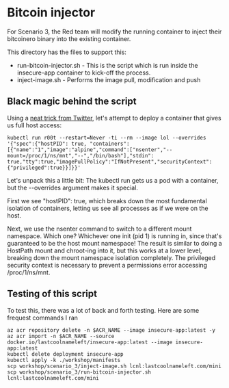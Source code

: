 # Bitcoin injector

For Scenario 3, the Red team will modify the running container to inject their bitcoinero binary into the existing container.

This directory has the files to support this:

* run-bitcoin-injector.sh - This is the script which is run inside the insecure-app container to kick-off the process.  
* inject-image.sh - Performs the image pull, modification and push

## Black magic behind the script

Using a [neat trick from Twitter](https://x.com/mauilion/status/1129468485480751104), let's attempt to deploy a container that gives us full host access:

```
kubectl run r00t --restart=Never -ti --rm --image lol --overrides '{"spec":{"hostPID": true, "containers":[{"name":"1","image":"alpine","command":["nsenter","--mount=/proc/1/ns/mnt","--","/bin/bash"],"stdin": true,"tty":true,"imagePullPolicy":"IfNotPresent","securityContext":{"privileged":true}}]}}'
```

Let's unpack this a little bit: The kubectl run gets us a pod with a container, but the --overrides argument makes it special.

First we see "hostPID": true, which breaks down the most fundamental isolation of containers, letting us see all processes as if we were on the host.

Next, we use the nsenter command to switch to a different mount namespace. Which one? Whichever one init (pid 1) is running in, since that's guaranteed to be the host mount namespace! The result is similar to doing a HostPath mount and chroot-ing into it, but this works at a lower level, breaking down the mount namespace isolation completely. The privileged security context is necessary to prevent a permissions error accessing /proc/1/ns/mnt.

## Testing of this script

To test this, there was a lot of back and forth testing.  Here are some frequest commands I ran
```
az acr repository delete -n $ACR_NAME --image insecure-app:latest -y
az acr import -n $ACR_NAME --source docker.io/lastcoolnameleft/insecure-app:latest --image insecure-app:latest
kubectl delete deployment insecure-app
kubectl apply -k ./workshop/manifests
scp workshop/scenario_3/inject-image.sh lcnl:lastcoolnameleft.com/mini
scp workshop/scenario_3/run-bitcoin-injector.sh lcnl:lastcoolnameleft.com/mini
```
